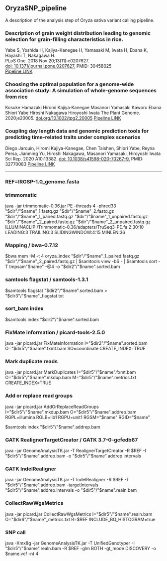 ## OryzaSNP_pipeline
A description of the analysis step of Oryza sativa variant calling pipeline.

### Description of grain weight distribution leading to genomic selection for grain-filling characteristics in rice.  
Yabe S, Yoshida H, Kajiya-Kanegae H, Yamasaki M, Iwata H, Ebana K, Hayashi T, Nakagawa H.   
PLoS One. 2018 Nov 20;13(11):e0207627.  
[doi: 10.1371/journal.pone.0207627.](https://journals.plos.org/plosone/article?id=10.1371/journal.pone.0207627)
PMID: 30458025   
[Pipeline LINK](https://github.com/hkanegae/OryzaSNP_pipeline/blob/master/PMID30458025.md)  

### Choosing the optimal population for a genome‐wide association study: A simulation of whole‐genome sequences from rice
Kosuke Hamazaki  Hiromi Kajiya‐Kanegae  Masanori Yamasaki  Kaworu Ebana  Shiori Yabe  Hiroshi Nakagawa  Hiroyoshi Iwata
The Plant Genome. 2020;e20005. 
[doi.org/10.1002/tpg2.20005](https://doi.org/10.1002/tpg2.20005)
[Pipeline LINK](https://github.com/hkanegae/OryzaSNP_pipeline/blob/master/PMID30458025.md) 

### Coupling day length data and genomic prediction tools for predicting time-related traits under complex scenarios
Diego Jarquin, Hiromi Kajiya-Kanegae, Chen Taishen, Shiori Yabe, Reyna Persa, Jianming Yu, Hiroshi Nakagawa, Masanori Yamasaki, Hiroyoshi Iwata
Sci Rep. 2020 A10:13382. 
[doi: 10.1038/s41598-020-70267-9.](https://www.nature.com/articles/s41598-020-70267-9)
PMID: 32770083 
[Pipeline LINK](https://github.com/hkanegae/OryzaSNP_pipeline/blob/master/PMID30458025.md) 
***

### REF=IRGSP-1.0_genome.fasta
### trimmomatic
java -jar trimmomatic-0.36.jar PE -threads 4 -phred33 "$dir"/"$name"_1.fastq.gz "$dir"/"$name"_2.fastq.gz "$dir"/"$name"_1_paired.fastq.gz "$dir"/"$name"_1_unpaired.fastq.gz "$dir"/"$name"_2_paired.fastq.gz "$dir"/"$name"_2_unpaired.fastq.gz ILLUMINACLIP:/Trimmomatic-0.36/adapters/TruSeq3-PE.fa:2:30:10 LEADING:3 TRAILING:3 SLIDINGWINDOW:4:15 MINLEN:36

### Mapping / bwa-0.7.12
$bwa mem -M -t 4 oryza_index "$dir"/"$name"_1_paired.fastq.gz "$dir"/"$name"_2_paired.fastq.gz | $samtools view -bS - | $samtools sort -T tmpsam"$name" -@4 -o "$dir2"/"$name".sorted.bam

### samtools flagstat / samtools-1.3.1
$samtools flagstat "$dir2"/"$name".sorted.bam > "$dir3"/"$name"_flagstat.txt

### sort_bam index
$samtools index "$dir2"/"$name".sorted.bam

### FixMate information / picard-tools-2.5.0
java -jar picard.jar FixMateInformation I="$dir2"/"$name".sorted.bam O="$dir5"/"$name".fxmt.bam SO=coordinate CREATE_INDEX=TRUE

### Mark duplicate reads
java -jar picard.jar MarkDuplicates I="$dir5"/"$name".fxmt.bam O="$dir5"/"$name".mkdup.bam M="$dir5"/"$name".metrics.txt CREATE_INDEX=TRUE

### Add or replace read groups
java -jar picard.jar AddOrReplaceReadGroups I="$dir5"/"$name".mkdup.bam O="$dir5"/"$name".addrep.bam RGPL=illumina RGLB=lib1 RGPU=unit1 RGSM="$name" RGID="$name"

$samtools index "$dir5"/"$name".addrep.bam

### GATK RealignerTargetCreator / GATK 3.7-0-gcfedb67
java -jar GenomeAnalysisTK.jar -T RealignerTargetCreator -R $REF -I "$dir5"/"$name".addrep.bam -o "$dir5"/"$name".addrep.intervals

### GATK IndelRealigner
java -jar GenomeAnalysisTK.jar -T IndelRealigner -R $REF -I "$dir5"/"$name".addrep.bam -targetIntervals "$dir5"/"$name".addrep.intervals -o "$dir5"/"$name".realn.bam

### CollectRawWgsMetrics
java -jar picard.jar CollectRawWgsMetrics I="$dir5"/"$name".realn.bam O="$dir6"/"$name"_metrics.txt R=$REF INCLUDE_BQ_HISTOGRAM=true

### SNP call

java -Xmx8g -jar GenomeAnalysisTK.jar -T UnifiedGenotyper -I "$dir5"/"$name".realn.bam -R $REF -glm BOTH -gt_mode DISCOVERY -o $name.vcf -nt 4
